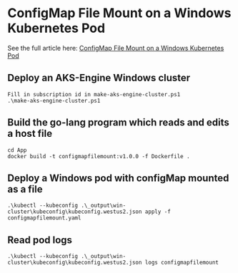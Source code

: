 # ConfigMap File Mount on a Windows Kubernetes Pod

See the full article here: [ConfigMap File Mount on a Windows Kubernetes Pod](https://coolstercodes.com/configmap-file-mount-on-a-windows-kubernetes-pod/)

## Deploy an AKS-Engine Windows cluster
`Fill in subscription id in make-aks-engine-cluster.ps1`  
`.\make-aks-engine-cluster.ps1`

## Build the go-lang program which reads and edits a host file
`cd App`  
`docker build -t configmapfilemount:v1.0.0 -f Dockerfile .`

## Deploy a Windows pod with configMap mounted as a file
`.\kubectl --kubeconfig .\_output\win-cluster\kubeconfig\kubeconfig.westus2.json apply -f configmapfilemount.yaml`

## Read pod logs
`.\kubectl --kubeconfig .\_output\win-cluster\kubeconfig\kubeconfig.westus2.json logs configmapfilemount`
